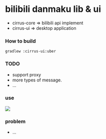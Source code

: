 # bilibili danmaku lib & ui

- cirrus-core => bilibili api implement
- cirrus-ui => desktop application

### How to build

```shell
gradlew :cirrus-ui:uber
```

### TODO

- support proxy
- more types of message.
- ...

### use

![](https://cdn.jsdelivr.net/gh/shinobi9/cdn/cirrus/danmaku.png)

### problem

- ...